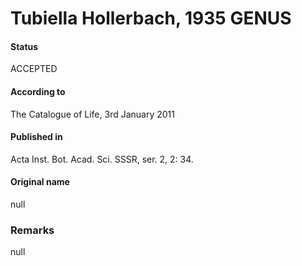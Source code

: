 # Tubiella Hollerbach, 1935 GENUS

#### Status
ACCEPTED

#### According to
The Catalogue of Life, 3rd January 2011

#### Published in
Acta Inst. Bot. Acad. Sci. SSSR, ser. 2, 2: 34.

#### Original name
null

### Remarks
null